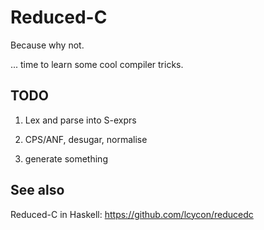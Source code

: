 # Reduced-C

Because why not.

... time to learn some cool compiler tricks.

## TODO

1. Lex and parse into S-exprs

2. CPS/ANF, desugar, normalise

3. generate something

## See also

Reduced-C in Haskell: https://github.com/lcycon/reducedc


